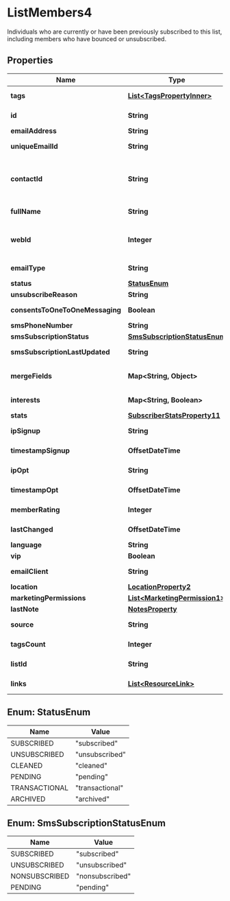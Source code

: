 

# ListMembers4

Individuals who are currently or have been previously subscribed to this list, including members who have bounced or unsubscribed.

## Properties

| Name | Type | Description | Notes |
|------------ | ------------- | ------------- | -------------|
|**tags** | [**List&lt;TagsPropertyInner&gt;**](TagsPropertyInner.md) | Returns up to 50 tags applied to this member. To retrieve all tags see [Member Tags](https://mailchimp.com/developer/marketing/api/list-member-tags/). |  [optional] |
|**id** | **String** | The MD5 hash of the lowercase version of the list member&#39;s email address. |  [optional] [readonly] |
|**emailAddress** | **String** | Email address for a subscriber. |  [optional] |
|**uniqueEmailId** | **String** | An identifier for the address across all of Mailchimp. |  [optional] [readonly] |
|**contactId** | **String** | As Mailchimp evolves beyond email, you may eventually have contacts without email addresses. While the &#x60;id&#x60; is the MD5 hash of their email address, this &#x60;contact_id&#x60; is agnostic of contact’s inclusion of an email address. |  [optional] [readonly] |
|**fullName** | **String** | The contact&#39;s full name. |  [optional] [readonly] |
|**webId** | **Integer** | The ID used in the Mailchimp web application. View this member in your Mailchimp account at &#x60;https://{dc}.admin.mailchimp.com/lists/members/view?id&#x3D;{web_id}&#x60;. |  [optional] [readonly] |
|**emailType** | **String** | Type of email this member asked to get (&#39;html&#39; or &#39;text&#39;). |  [optional] |
|**status** | [**StatusEnum**](#StatusEnum) | Subscriber&#39;s current status. |  [optional] |
|**unsubscribeReason** | **String** | A subscriber&#39;s reason for unsubscribing. |  [optional] |
|**consentsToOneToOneMessaging** | **Boolean** | Indicates whether a contact consents to 1:1 messaging. |  [optional] [readonly] |
|**smsPhoneNumber** | **String** | A US phone number for SMS contact. |  [optional] |
|**smsSubscriptionStatus** | [**SmsSubscriptionStatusEnum**](#SmsSubscriptionStatusEnum) | The status of an SMS subscription. |  [optional] |
|**smsSubscriptionLastUpdated** | **String** | The datetime when the SMS subscription was last updated |  [optional] |
|**mergeFields** | **Map&lt;String, Object&gt;** | A dictionary of merge fields where the keys are the merge tags. See the [Merge Fields documentation](https://mailchimp.com/developer/marketing/docs/merge-fields/#structure) for more about the structure. |  [optional] |
|**interests** | **Map&lt;String, Boolean&gt;** | The key of this object&#39;s properties is the ID of the interest in question. |  [optional] |
|**stats** | [**SubscriberStatsProperty11**](SubscriberStatsProperty11.md) |  |  [optional] |
|**ipSignup** | **String** | IP address the subscriber signed up from. |  [optional] [readonly] |
|**timestampSignup** | **OffsetDateTime** | The date and time the subscriber signed up for the list in ISO 8601 format. |  [optional] [readonly] |
|**ipOpt** | **String** | The IP address the subscriber used to confirm their opt-in status. |  [optional] [readonly] |
|**timestampOpt** | **OffsetDateTime** | The date and time the subscriber confirmed their opt-in status in ISO 8601 format. |  [optional] [readonly] |
|**memberRating** | **Integer** | Star rating for this member, between 1 and 5. |  [optional] [readonly] |
|**lastChanged** | **OffsetDateTime** | The date and time the member&#39;s info was last changed in ISO 8601 format. |  [optional] [readonly] |
|**language** | **String** | If set/detected, the [subscriber&#39;s language](https://mailchimp.com/help/view-and-edit-contact-languages/). |  [optional] |
|**vip** | **Boolean** | [VIP status](https://mailchimp.com/help/designate-and-send-to-vip-contacts/) for subscriber. |  [optional] |
|**emailClient** | **String** | The list member&#39;s email client. |  [optional] [readonly] |
|**location** | [**LocationProperty2**](LocationProperty2.md) |  |  [optional] |
|**marketingPermissions** | [**List&lt;MarketingPermission1&gt;**](MarketingPermission1.md) | The marketing permissions for the subscriber. |  [optional] |
|**lastNote** | [**NotesProperty**](NotesProperty.md) |  |  [optional] |
|**source** | **String** | The source from which the subscriber was added to this list. |  [optional] [readonly] |
|**tagsCount** | **Integer** | The number of tags applied to this member. |  [optional] [readonly] |
|**listId** | **String** | The list id. |  [optional] [readonly] |
|**links** | [**List&lt;ResourceLink&gt;**](ResourceLink.md) | A list of link types and descriptions for the API schema documents. |  [optional] [readonly] |



## Enum: StatusEnum

| Name | Value |
|---- | -----|
| SUBSCRIBED | &quot;subscribed&quot; |
| UNSUBSCRIBED | &quot;unsubscribed&quot; |
| CLEANED | &quot;cleaned&quot; |
| PENDING | &quot;pending&quot; |
| TRANSACTIONAL | &quot;transactional&quot; |
| ARCHIVED | &quot;archived&quot; |



## Enum: SmsSubscriptionStatusEnum

| Name | Value |
|---- | -----|
| SUBSCRIBED | &quot;subscribed&quot; |
| UNSUBSCRIBED | &quot;unsubscribed&quot; |
| NONSUBSCRIBED | &quot;nonsubscribed&quot; |
| PENDING | &quot;pending&quot; |



